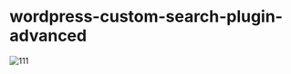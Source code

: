 # wordpress-custom-search-plugin-advanced
 
![111](https://github.com/denysastapov/WordpressCustomSearchPluginAdvanced/assets/38051100/65a1f932-1375-4c31-935c-b765a76d4eea)
